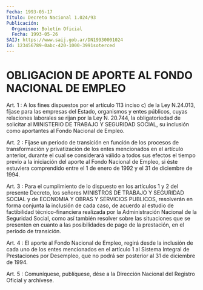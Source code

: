 ```yaml
---
Fecha: 1993-05-17
Título: Decreto Nacional 1.024/93
Publicación:
  Organismo: Boletín Oficial
  Fecha: 1993-05-26
SAIJ: https://www.saij.gob.ar/DN19930001024
Id: 123456789-0abc-420-1000-3991soterced
---
```

# OBLIGACION DE APORTE AL FONDO NACIONAL DE EMPLEO

<a id="1"></a>
Art.  1 : A los fines dispuestos por el artículo 113 inciso c) de  la  Ley  N.24.013,    fíjase  para  las  empresas  del  Estado, organismos y entes públicos,  cuyas  relaciones  laborales se rijan por la Ley N. 20.744, la obligatoriedad de solicitar  al MINISTERIO DE  TRABAJO  Y  SEGURIDAD  SOCIAL, su inclusión como aportantes  al Fondo Nacional de Empleo.

<a id="2"></a>
Art.  2  :  Fíjase  un período de transición en función de los procesos de transformación y privatización de los entes mencionados en el artículo anterior, durante el cual se considerará válido a todos  sus  efectos  el  tiempo  previo  a  la iniciación  del  aporte  al  Fondo  Nacional  de  Empleo,  si  éste estuviera  comprendido  entre  el  1  de  enero  de 1992 y el 31 de diciembre de 1994.

<a id="3"></a>
Art. 3 : Para el cumplimiento de lo dispuesto en los artículos 1 y 2  del  presente  Decreto,  los  señores MINISTROS DE TRABAJO Y SEGURIDAD  SOCIAL  y  de  ECONOMIA Y OBRAS  Y  SERVICIOS  PUBLICOS, resolverán en forma conjunta  la inclusión de cada caso, de acuerdo al  estudio  de factibilidad técnico-financiera  realizada  por  la Administración  Nacional  de  la Seguridad Social, como así también resolver sobre las situaciones  que  se  presenten  en cuanto a las posibilidades  de  pago  de  la  prestación,  en  el  período    de transición.

<a id="4"></a>
Art. 4 : El aporte al Fondo Nacional de Empleo, regirá desde la inclusión  de cada uno de los entes mencionados en el artículo 1 al Sistema Integral  de  Prestaciones  por Desempleo, que no podrá ser posterior al 31 de diciembre de 1994.

<a id="5"></a>
Art. 5 : Comuníquese, publíquese, dése a la Dirección Nacional del Registro Oficial y archívese.